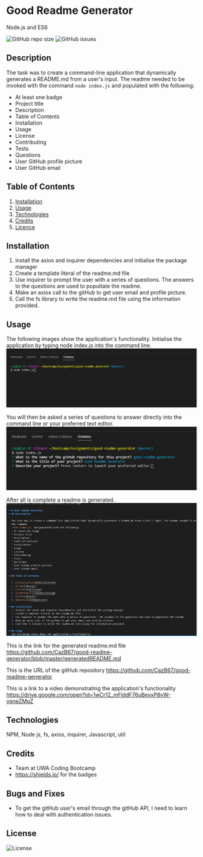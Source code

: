 # Good Readme Generator
Node.js and ES6 

![GitHub repo size](https://img.shields.io/github/repo-size/cazb67/good-readme-generator) 
![GitHub issues](https://img.shields.io/github/issues/cazb67/good-readme-generator)

## Description
The task was to create a command-line application that dynamically generates a README.md from a user's input. The readme needed to be invoked with the command
`node index.js` and populated with the following:
* At least one badge
* Project title
* Description
* Table of Contents
* Installation
* Usage
* License
* Contributing
* Tests
* Questions
* User GitHub profile picture
* User GitHub email

## Table of Contents
1. [Installation](#Installation)
2. [Usage](#Usage)
3. [Technologies](#Technologies)
4. [Credits](#Credits)
5. [Licence](#License)

## Installation
1. Install the axios and inquirer dependencies and initialise the package manager
2. Create a template literal of the readme.md file
3. Use inquirer to prompt the user with a series of questions. The answers to the questions are used to popultate the readme.
4. Make an axios call to the gitHub to get user email and profile picture.
5. Call the fs library to write the readme.md file using the information provided.

## Usage
The following images show the application's functionality.
Initialise the application by typing node index.js into the command line.
![Start](1.PNG)

You will then be asked a series of questions to answer directly into the command line or your preferred text editor.
![In Progress](2.PNG)

After all is complete a readme is generated.
![Result](3.PNG)

This is the link for the generated readme.md file
https://github.com/CazB67/good-readme-generator/blob/master/generatedREADME.md

This is the URL of the gitHub repository
https://github.com/CazB67/good-readme-generator

This is a link to a video demonstrating the application's functionality
https://drive.google.com/open?id=1wCr12_mFlddF76uBevxP8vW-vqneZMqZ

## Technologies
NPM, Node js, fs, axios, inquirer, Javascript, util

## Credits
- Team at UWA Coding Bootcamp
- https://shields.io/ for the badges

## Bugs and Fixes
- To get the gitHub user's email through the gitHub API, I need to learn how to deal with authentication issues.

## License
![License](https://img.shields.io/github/license/cazb67/good-readme-generator)



